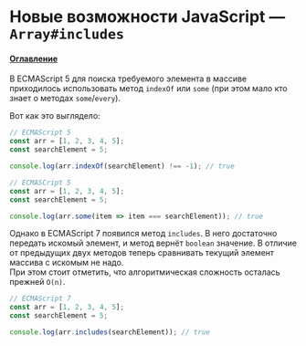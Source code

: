 # Новые возможности JavaScript — `Array#includes`

#### [Оглавление](../../README.md)

В ECMAScript 5 для поиска требуемого элемента в массиве приходилось использовать
метод `indexOf` или `some` (при этом мало кто знает о методах `some`/`every`).

Вот как это выглядело:

```javascript
// ECMAScript 5
const arr = [1, 2, 3, 4, 5];
const searchElement = 5;

console.log(arr.indexOf(searchElement) !== -1); // true
```

```javascript
// ECMASCript 5
const arr = [1, 2, 3, 4, 5];
const searchElement = 5;

console.log(arr.some(item => item === searchElement)); // true
```

Однако в ECMAScript 7 появился метод `includes`. В него достаточно передать искомый
элемент, и метод вернёт `boolean` значение. В отличие от предыдущих двух методов теперь
сравнивать текущий элемент массива с искомым не надо.  
При этом стоит отметить, что алгоритмическая сложность осталась прежней `O(n)`.

```javascript
// ECMAScript 7
const arr = [1, 2, 3, 4, 5];
const searchElement = 5;

console.log(arr.includes(searchElement)); // true
```
